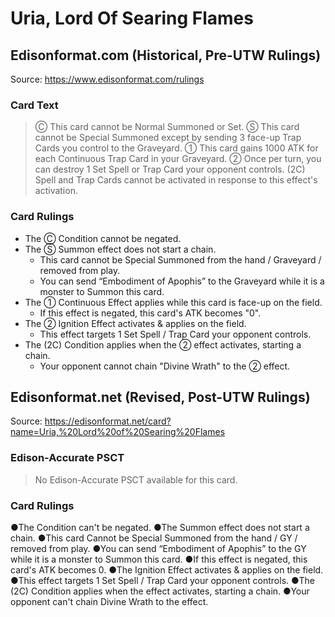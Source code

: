 # Uria, Lord Of Searing Flames

## Edisonformat.com (Historical, Pre-UTW Rulings)

Source: https://www.edisonformat.com/rulings

### Card Text

> Ⓒ This card cannot be Normal Summoned or Set. Ⓢ This card cannot be Special Summoned except by sending 3 face-up Trap Cards you control to the Graveyard. ① This card gains 1000 ATK for each Continuous Trap Card in your Graveyard. ② Once per turn, you can destroy 1 Set Spell or Trap Card your opponent controls. (2C) Spell and Trap Cards cannot be activated in response to this effect's activation.

### Card Rulings

*   The Ⓒ Condition cannot be negated.
*   The Ⓢ Summon effect does not start a chain.
    *   This card cannot be Special Summoned from the hand / Graveyard / removed from play.
    *   You can send “Embodiment of Apophis” to the Graveyard while it is a monster to Summon this card.
*   The ① Continuous Effect applies while this card is face-up on the field.
    *   If this effect is negated, this card's ATK becomes "0".
*   The ② Ignition Effect activates & applies on the field.
    *   This effect targets 1 Set Spell / Trap Card your opponent controls.
*   The (2C) Condition applies when the ② effect activates, starting a chain.
    *   Your opponent cannot chain "Divine Wrath" to the ② effect.

## Edisonformat.net (Revised, Post-UTW Rulings)

Source: https://edisonformat.net/card?name=Uria,%20Lord%20of%20Searing%20Flames

### Edison-Accurate PSCT

> No Edison-Accurate PSCT available for this card.

### Card Rulings

●The Condition can't be negated.
●The Summon effect does not start a chain.
●This card Cannot be Special Summoned from the hand / GY / removed from play.
●You can send “Embodiment of Apophis” to the GY while it is a monster to Summon this card.
●If this effect is negated, this card's ATK becomes 0.
●The Ignition Effect activates & applies on the field.
●This effect targets 1 Set Spell / Trap Card your opponent controls.
●The (2C) Condition applies when the effect activates, starting a chain.
●Your opponent can't chain Divine Wrath to the effect.
            